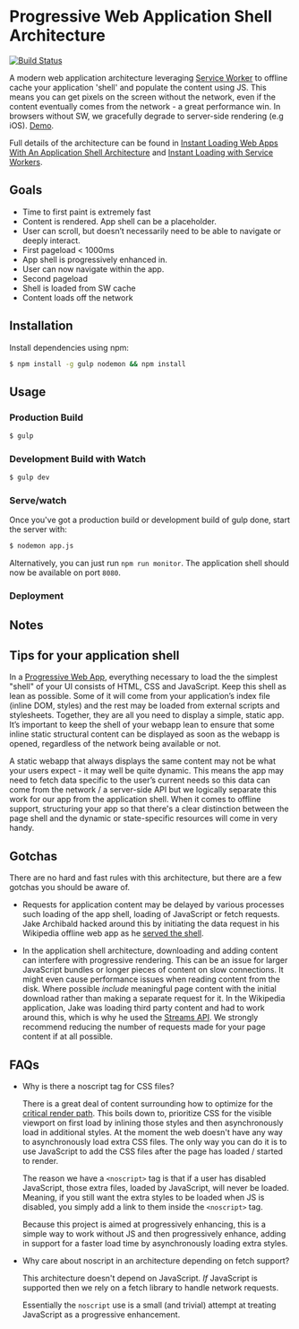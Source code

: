 # Progressive Web Application Shell Architecture

[![Build Status](https://travis-ci.org/sinnott74/PWA.svg?branch=master)](https://travis-ci.org/sinnott74/PWA)

A modern web application architecture leveraging [Service Worker](http://www.html5rocks.com/en/tutorials/service-worker/introduction/) to offline cache your application 'shell' and populate the content using JS. This means you can get pixels on the screen without the network, even if the content eventually comes from the network - a great performance win. In browsers without SW, we gracefully degrade to server-side rendering (e.g iOS). [Demo](https://app-shell.appspot.com/).

Full details of the architecture can be found in [Instant Loading Web Apps With An Application Shell Architecture](https://medium.com/@addyosmani/instant-loading-web-apps-with-an-application-shell-architecture-7c0c2f10c73#.a4d09g3j4) and [Instant Loading with Service Workers](https://www.youtube.com/watch?v=jCKZDTtUA2A&feature=youtu.be).

## Goals

* Time to first paint is extremely fast
* Content is rendered. App shell can be a placeholder.
* User can scroll, but doesn’t necessarily need to be able to navigate or deeply interact.
* First pageload < 1000ms
 * App shell is progressively enhanced in.
 * User can now navigate within the app.
* Second pageload
 * Shell is loaded from SW cache
 * Content loads off the network

## Installation

Install dependencies using npm:

```sh
$ npm install -g gulp nodemon && npm install
```

## Usage

### Production Build

```sh
$ gulp
```

### Development Build with Watch

```sh
$ gulp dev
```

### Serve/watch

Once you've got a production build or development build of gulp done, start the
server with:

```sh
$ nodemon app.js
```

Alternatively, you can just run `npm run monitor`. The application shell should now be available on port `8080`.

### Deployment

## Notes

## Tips for your application shell

In a [Progressive Web App](https://infrequently.org/2015/06/progressive-apps-escaping-tabs-without-losing-our-soul/), everything necessary to load the the simplest "shell" of your UI consists of HTML, CSS and JavaScript. Keep this shell as lean as possible. Some of it will come from your application’s index file (inline DOM, styles) and the rest may be loaded from external scripts and stylesheets. Together, they are all you need to display a simple, static app. It’s important to keep the shell of your webapp lean to ensure that some inline static structural content can be displayed as soon as the webapp is opened, regardless of the network being available or not.

A static webapp that always displays the same content may not be what your users expect - it may well be quite dynamic. This means the app may need to fetch data specific to the user’s current needs so this data can come from the network / a server-side API but we logically separate this work for our app from the application shell. When it comes to offline support, structuring your app so that there's a clear distinction between the page shell and the dynamic or state-specific resources will come in very handy.

## Gotchas

There are no hard and fast rules with this architecture, but there are a few gotchas you should be aware of.

* Requests for application content may be delayed by various processes such loading of the app shell, loading of JavaScript or fetch requests. Jake Archibald hacked around this by initiating the data request in his Wikipedia offline web app as he [served the shell](https://github.com/jakearchibald/offline-wikipedia/blob/master/public/js/sw/index.js#L59).

* In the application shell architecture, downloading and adding content can interfere with progressive rendering. This can be an issue for larger JavaScript bundles or longer pieces of content on slow connections. It might even cause performance issues when reading content from the disk. Where possible *include* meaningful page content with the initial download rather than making a separate request for it. In the Wikipedia application, Jake was loading third party content and had to work around this, which is why he used the [Streams API](https://github.com/jakearchibald/offline-wikipedia/blob/master/public/js/page/views/article.js#L86). We strongly recommend reducing the number of requests made for your page content if at all possible.

## FAQs

* Why is there a noscript tag for CSS files?

    There is a great deal of content surrounding how to optimize for the
    [critical render path](https://developers.google.com/web/fundamentals/performance/critical-rendering-path/?hl=en).
    This boils down to, prioritize CSS for the visible viewport on first load
    by inlining those styles and then asynchronously load in additional styles.
    At the moment the web doesn't have any way to asynchronously load extra CSS
    files. The only way you can do it is to use JavaScript to add the CSS files
    after the page has loaded / started to render.

    The reason we have a `<noscript>` tag is that if a user has
    disabled JavaScript, those extra files, loaded by JavaScript, will never
    be loaded. Meaning, if you still want the extra styles to be loaded when JS
    is disabled, you simply add a link to them inside the `<noscript>` tag.

    Because this project is aimed at progressively enhancing, this is a simple
    way to work without JS and then progressively enhance, adding in support
    for a faster load time by asynchronously loading extra styles.

* Why care about noscript in an architecture depending on fetch support?

    This architecture doesn't depend on JavaScript. *If* JavaScript is supported
    then we rely on a fetch library to handle network requests.

    Essentially the `noscript` use is a small (and trivial) attempt at treating
    JavaScript as a progressive enhancement.



